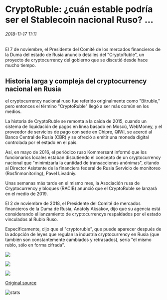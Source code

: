 # CryptoRuble: ¿cuán estable podría ser el Stablecoin nacional Ruso? ...

###### 2018-11-17 11:11

El 7 de noviembre, el Presidente del Comité de los mercados financieros de la Duma del estado de Rusia anunció detalles del "CryptoRuble", un proyecto de cryptocurrency del gobierno que se discutió desde hace mucho tiempo.

## Historia larga y compleja del cryptocurrency nacional en Rusia

el cryptocurrency nacional ruso fue referido originalmente como "Bitruble," pero entonces el término "CryptoRuble" llegó a ser más común en los medios.

La historia de CryptoRuble se remonta a la caída de 2015, cuando un sistema de liquidación de pagos en línea basado en Moscú, WebMoney, y el proveedor de servicios de pago con sede en Chipre, QIWI, se acercó al Banco Central de Rusia (CBR) y se ofreció a emitir una moneda digital controlada por el estado en el país.

Así, en mayo de 2016, el periódico ruso Kommersant informó que los funcionarios locales estaban discutiendo el concepto de un cryptocurrency nacional que "minimizaría la cantidad de transacciones anónimas", citando al Director Asistente de la financiera federal de Rusia Servicio de monitoreo (Rosfinmonitoring), Pavel Livadniy.

Unas semanas más tarde en el mismo mes, la Asociación rusa de Cryptocurrency y bloques (RACIB) anunció que el CryptoRuble se lanzará en el medio de 2019.

El 2 de noviembre de 2018, el Presidente del Comité de mercados financieros de la Duma de Rusia, Anatoly Aksakov, dijo que su agencia está considerando el lanzamiento de cryptocurrencys respaldados por el estado vinculados al Rublo Ruso.

Específicamente, dijo que el "cryptoruble", que puede aparecer después de la adopción de leyes que regulan la industria cryptocurrency en Rusia (que también son constantemente cambiados y retrasados), sería "el mismo rublo, sólo en forma cifrada".

![](https://s3.cointelegraph.com/storage/uploads/view/08b17c75175c5acbd3ec554357255cd6.png)

![](https://s3.cointelegraph.com/storage/uploads/view/cd156211bbc5827679ec6bc249adc33e.png)

![](https://s3.cointelegraph.com/storage/uploads/view/9fb71785fa106a30b75d1cf08e59d006.png)

[Original source](https://cointelegraph.com/news/cryptoruble-how-stable-could-russian-national-stablecoin-be)

![stats](https://c.statcounter.com/11760860/0/a89fa40b/1/ "stats")